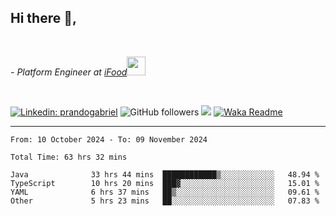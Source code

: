 <h2>Hi there  👋,</h2> </br>

<p><em>- Platform Engineer at <a href="https://www.ifood.com.br/">iFood</a><img src="https://media.giphy.com/media/WUlplcMpOCEmTGBtBW/giphy.gif" width="30"> 
</em></p></br>


[![Linkedin: prandogabriel](https://img.shields.io/badge/-prandogabriel-blue?style=flat-square&logo=Linkedin&logoColor=white&link=https://www.linkedin.com/in/prandogabriel/)](https://www.linkedin.com/in/prandogabriel)
![GitHub followers](https://img.shields.io/github/followers/prandogabriel?label=Follow&style=social)
![](https://visitor-badge.glitch.me/badge?page_id=prandogabriel.prandogabriel)
[![Waka Readme](https://github.com/prandogabriel/prandogabriel/actions/workflows/update-stats.yml.yml/badge.svg)](https://github.com/prandogabriel/prandogabriel/actions/workflows/update-stats.yml.yml)

---

<!--START_SECTION:waka-->

```golang
From: 10 October 2024 - To: 09 November 2024

Total Time: 63 hrs 32 mins

Java              33 hrs 44 mins  ████████████▒░░░░░░░░░░░░   48.94 %
TypeScript        10 hrs 20 mins  ███▓░░░░░░░░░░░░░░░░░░░░░   15.01 %
YAML              6 hrs 37 mins   ██▒░░░░░░░░░░░░░░░░░░░░░░   09.61 %
Other             5 hrs 23 mins   ██░░░░░░░░░░░░░░░░░░░░░░░   07.83 %
```

<!--END_SECTION:waka-->
